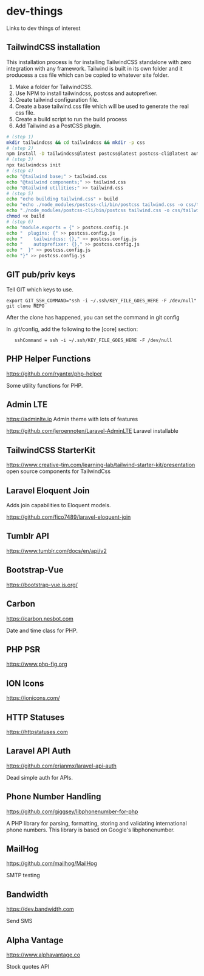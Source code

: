 # dev-things
Links to dev things of interest

## TailwindCSS installation
This installation process is for installing TailwindCSS standalone with zero
integration with any framework.
Tailwind is built in its own folder and it producess a css file which can be copied
to whatever site folder.

1. Make a folder for TailwindCSS.
2. Use NPM to install tailwindcss, postcss and autoprefixer.
3. Create tailwind configuration file.
4. Create a base tailwind.css file which will be used to generate the real css file.
5. Create a build script to run the build process
6. Add Tailwind as a PostCSS plugin.


```bash
# (step 1)
mkdir tailwindcss && cd tailwindcss && mkdir -p css
# (step 2)
npm install -D tailwindcss@latest postcss@latest postcss-cli@latest autoprefixer@latest
# (step 3)
npx tailwindcss init
# (step 4)
echo "@tailwind base;" > tailwind.css
echo "@tailwind components;" >> tailwind.css
echo "@tailwind utilities;" >> tailwind.css
# (step 5)
echo "echo building tailwind.css" > build
echo "echo ./node_modules/postcss-cli/bin/postcss tailwind.css -o css/tailwind.css" >> build
echo "./node_modules/postcss-cli/bin/postcss tailwind.css -o css/tailwind.css" >> build
chmod +x build
# (step 6)
echo "module.exports = {" > postcss.config.js
echo "  plugins: {" >> postcss.config.js
echo "    tailwindcss: {}," >> postcss.config.js
echo "    autoprefixer: {}," >> postcss.config.js
echo "  }" >> postcss.config.js
echo "}" >> postcss.config.js
```


## GIT pub/priv keys

Tell GIT which keys to use.

```
export GIT_SSH_COMMAND="ssh -i ~/.ssh/KEY_FILE_GOES_HERE -F /dev/null" git clone REPO
```
After the clone has happened, you can set the command in git config

In .git/config, add the following to the \[core\] section:
```
   sshCommand = ssh -i ~/.ssh/KEY_FILE_GOES_HERE -F /dev/null
```

## PHP Helper Functions

https://github.com/ryantxr/php-helper

Some utility functions for PHP.

## Admin LTE

https://adminlte.io Admin theme with lots of features

https://github.com/jeroennoten/Laravel-AdminLTE Laravel installable

## TailwindCSS StarterKit
https://www.creative-tim.com/learning-lab/tailwind-starter-kit/presentation open source components for TailwindCss

## Laravel Eloquent Join

Adds join capabilities to Eloquent models.

https://github.com/fico7489/laravel-eloquent-join

## Tumblr API

https://www.tumblr.com/docs/en/api/v2

## Bootstrap-Vue

https://bootstrap-vue.js.org/

## Carbon

https://carbon.nesbot.com

Date and time class for PHP.

## PHP PSR

https://www.php-fig.org

## ION Icons

https://ionicons.com/

## HTTP Statuses

https://httpstatuses.com

## Laravel API Auth
https://github.com/erjanmx/laravel-api-auth

Dead simple auth for APIs.

## Phone Number Handling
https://github.com/giggsey/libphonenumber-for-php

A PHP library for parsing, formatting, storing and validating international phone numbers. This library is based on Google's libphonenumber.

## MailHog

https://github.com/mailhog/MailHog

SMTP testing

## Bandwidth

https://dev.bandwidth.com

Send SMS

## Alpha Vantage

https://www.alphavantage.co

Stock quotes API

